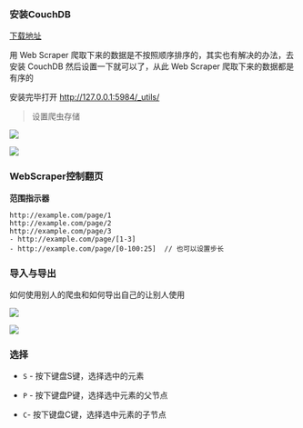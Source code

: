 ### 安装CouchDB

[下载地址](https://couchdb.apache.org/#download)

用 Web Scraper 爬取下来的数据是不按照顺序排序的，其实也有解决的办法，去安装 CouchDB 然后设置一下就可以了，从此 Web Scraper 爬取下来的数据都是有序的

安装完毕打开 <http://127.0.0.1:5984/_utils/>



> 设置爬虫存储

![](E:\Tashi\Desktop\Learning\A1Static\imgs\2019-11-07-10-22-49-image.png)

![](E:\Tashi\Desktop\Learning\A1Static\imgs\2019-11-07-10-24-04-image.png)

### WebScraper控制翻页

**范围指示器**

```shell
http://example.com/page/1
http://example.com/page/2
http://example.com/page/3
- http://example.com/page/[1-3]
- http://example.com/page/[0-100:25]  // 也可以设置步长
```

### 导入与导出

如何使用别人的爬虫和如何导出自己的让别人使用

![](E:\Tashi\Desktop\Learning\A1Static\imgs\2019-11-07-11-16-37-image.png)

![](E:\Tashi\Desktop\Learning\A1Static\imgs\2019-11-07-11-17-08-image.png)





### 选择

- `S` - 按下键盘S键，选择选中的元素

- `P` - 按下键盘P键，选择选中元素的父节点

- `C`- 按下键盘C键，选择选中元素的子节点


